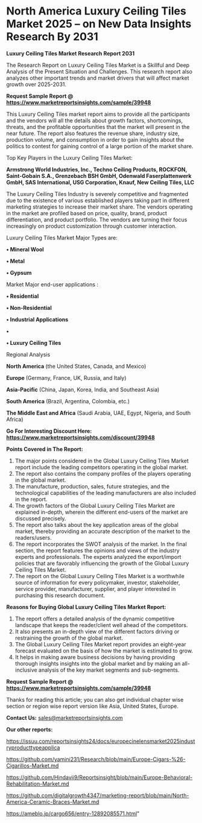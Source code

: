 # North America Luxury Ceiling Tiles Market 2025 – on New Data Insights Research By 2031

<strong>Luxury Ceiling Tiles Market Research Report 2031</strong>

The Research Report on Luxury Ceiling Tiles Market is a Skillful and Deep Analysis of the Present Situation and Challenges. This research report also analyzes other important trends and market drivers that will affect market growth over 2025-2031.

<strong>Request Sample Report @ <a href=https://www.marketreportsinsights.com/sample/39948>https://www.marketreportsinsights.com/sample/39948</a></strong>

This Luxury Ceiling Tiles market report aims to provide all the participants and the vendors will all the details about growth factors, shortcomings, threats, and the profitable opportunities that the market will present in the near future. The report also features the revenue share, industry size, production volume, and consumption in order to gain insights about the politics to contest for gaining control of a large portion of the market share.

Top Key Players in the Luxury Ceiling Tiles Market:

<strong>Armstrong World Industries, Inc., Techno Ceiling Products, ROCKFON, Saint-Gobain S.A., Grenzebach BSH GmbH, Odenwald Faserplattenwerk GmbH, SAS International, USG Corporation, Knauf, New Ceiling Tiles, LLC</strong>

The Luxury Ceiling Tiles Industry is severely competitive and fragmented due to the existence of various established players taking part in different marketing strategies to increase their market share. The vendors operating in the market are profiled based on price, quality, brand, product differentiation, and product portfolio. The vendors are turning their focus increasingly on product customization through customer interaction.

Luxury Ceiling Tiles Market Major Types are:

<strong>•  Mineral Wool

•  Metal

•  Gypsum</strong>

Market Major end-user applications :

<strong>•  Residential

•  Non-Residential

•  Industrial Applications

•  

•  Luxury Ceiling Tiles</strong>

Regional Analysis

</u><strong><b>North America</b></strong> (the United States, Canada, and Mexico)

<strong><b>Europe </b></strong>(Germany, France, UK, Russia, and Italy)

<strong><b>Asia-Pacific</b></strong> (China, Japan, Korea, India, and Southeast Asia)

<strong><b>South America</b></strong> (Brazil, Argentina, Colombia, etc.)

<strong><b>The Middle East and Africa</b></strong> (Saudi Arabia, UAE, Egypt, Nigeria, and South Africa)

<strong>Go For Interesting Discount Here: <a href=https://www.marketreportsinsights.com/discount/39948>https://www.marketreportsinsights.com/discount/39948</a></strong>

<strong>Points Covered in The Report:</strong>
<ol>
  <li>The major points considered in the Global Luxury Ceiling Tiles Market report include the leading competitors operating in the global market.</li>
  <li>The report also contains the company profiles of the players operating in the global market.</li>
  <li>The manufacture, production, sales, future strategies, and the technological capabilities of the leading manufacturers are also included in the report.</li>
  <li>The growth factors of the Global Luxury Ceiling Tiles Market are explained in-depth, wherein the different end-users of the market are discussed precisely.</li>
  <li>The report also talks about the key application areas of the global market, thereby providing an accurate description of the market to the readers/users.</li>
  <li>The report incorporates the SWOT analysis of the market. In the final section, the report features the opinions and views of the industry experts and professionals. The experts analyzed the export/import policies that are favorably influencing the growth of the Global Luxury Ceiling Tiles Market.</li>
  <li>The report on the Global Luxury Ceiling Tiles Market is a worthwhile source of information for every policymaker, investor, stakeholder, service provider, manufacturer, supplier, and player interested in purchasing this research document.</li>
</ol>
<strong>Reasons for Buying Global Luxury Ceiling Tiles Market Report:</strong>

<ol>
  <li>The report offers a detailed analysis of the dynamic competitive landscape that keeps the reader/client well ahead of the competitors.</li>
  <li>It also presents an in-depth view of the different factors driving or restraining the growth of the global market.</li>
  <li>The Global Luxury Ceiling Tiles Market report provides an eight-year forecast evaluated on the basis of how the market is estimated to grow.</li>
  <li>It helps in making aware business decisions by having providing thorough insights insights into the global market and by making an all-inclusive analysis of the key market segments and sub-segments.</li>
</ol>
<strong>Request Sample Report @ <a href=https://www.marketreportsinsights.com/sample/39948>https://www.marketreportsinsights.com/sample/39948</a></strong>


Thanks for reading this article; you can also get individual chapter wise section or region wise report version like Asia, United States, Europe.

<strong>Contact Us:</strong>
sales@marketreportsinsights.com

<strong>Our other reports:</strong>

<a href=https://issuu.com/reportsinsights24/docs/europecinelensmarket2025industryproducttypeapplica>https://issuu.com/reportsinsights24/docs/europecinelensmarket2025industryproducttypeapplica</a>

<a href=https://github.com/yamini231/Research/blob/main/Europe-Cigars-%26-Cigarillos-Market.md>https://github.com/yamini231/Research/blob/main/Europe-Cigars-%26-Cigarillos-Market.md</a>

<a href=https://github.com/Hindavii9/Reportsinsight/blob/main/Europe-Behavioral-Rehabilitation-Market.md>https://github.com/Hindavii9/Reportsinsight/blob/main/Europe-Behavioral-Rehabilitation-Market.md</a>

<a href=https://github.com/digitalgrowth4347/marketing-report/blob/main/North-America-Ceramic-Braces-Market.md>https://github.com/digitalgrowth4347/marketing-report/blob/main/North-America-Ceramic-Braces-Market.md</a>

<a href=https://ameblo.jp/cargo656/entry-12892085571.html>https://ameblo.jp/cargo656/entry-12892085571.html</a>"
